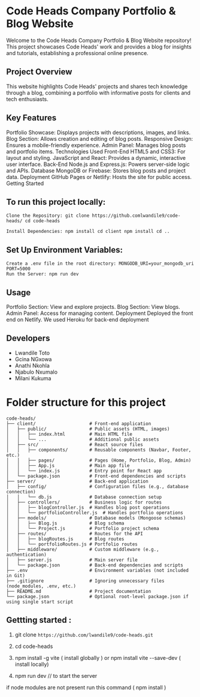 # Code Heads Company Portfolio & Blog Website

Welcome to the Code Heads Company Portfolio & Blog Website repository! This project showcases Code Heads' work and provides a blog for insights and tutorials, establishing a professional online presence.

## Project Overview
This website highlights Code Heads' projects and shares tech knowledge through a blog, combining a portfolio with informative posts for clients and tech enthusiasts.

## Key Features

Portfolio Showcase: Displays projects with descriptions, images, and links.
Blog Section: Allows creation and editing of blog posts.
Responsive Design: Ensures a mobile-friendly experience.
Admin Panel: Manages blog posts and portfolio items.
Technologies Used
Front-End
HTML5 and CSS3: For layout and styling.
JavaScript and React: Provides a dynamic, interactive user interface.
Back-End
Node.js and Express.js: Powers server-side logic and APIs.
Database
MongoDB or Firebase: Stores blog posts and project data.
Deployment
GitHub Pages or Netlify: Hosts the site for public access.
Getting Started

## To run this project locally:

````
Clone the Repository: git clone https://github.comlwandile9/code-heads/ cd code-heads

Install Dependencies: npm install cd client npm install cd ..
````

## Set Up Environment Variables:

````
Create a .env file in the root directory: MONGODB_URI=your_mongodb_uri PORT=5000
Run the Server: npm run dev
````

## Usage

Portfolio Section: View and explore projects.
Blog Section: View blogs.
Admin Panel: Access for managing content.
Deployment
Deployed the front end on Netlify.
We used Heroku for back-end deployment 



## Developers 

- Lwandile Toto
- Gcina NGxowa
- Anathi Nkohla
- Njabulo Nxumalo
- Milani Kukuma

# Folder structure for this project 
````
code-heads/
├── client/                    # Front-end application
│   ├── public/                # Public assets (HTML, images)
│   │   ├── index.html         # Main HTML file
│   │   └── ...                # Additional public assets
│   ├── src/                   # React source files
│   │   ├── components/        # Reusable components (Navbar, Footer, etc.)
│   │   ├── pages/             # Pages (Home, Portfolio, Blog, Admin)
│   │   ├── App.js             # Main app file
│   │   └── index.js           # Entry point for React app
│   └── package.json           # Front-end dependencies and scripts
├── server/                    # Back-end application
│   ├── config/                # Configuration files (e.g., database connection)
│   │   └── db.js              # Database connection setup
│   ├── controllers/           # Business logic for routes
│   │   ├── blogController.js  # Handles blog post operations
│   │   └── portfolioController.js  # Handles portfolio operations
│   ├── models/                # Database models (Mongoose schemas)
│   │   ├── Blog.js            # Blog schema
│   │   └── Project.js         # Portfolio project schema
│   ├── routes/                # Routes for the API
│   │   ├── blogRoutes.js      # Blog routes
│   │   └── portfolioRoutes.js # Portfolio routes
│   ├── middleware/            # Custom middleware (e.g., authentication)
│   ├── server.js              # Main server file
│   └── package.json           # Back-end dependencies and scripts
├── .env                       # Environment variables (not included in Git)
├── .gitignore                 # Ignoring unnecessary files (node_modules, .env, etc.)
├── README.md                  # Project documentation
└── package.json               # Optional root-level package.json if using single start script
````


## Gettting started :

1. git clone  ```` https://github.com/lwandile9/code-heads.git ````

2. cd code-heads

3. npm install -g vite  ( install globally ) or  npm install vite --save-dev  ( install locally)


3. npm run dev   // to start the server

if node modules are  not present  run this command  ( npm install
)
